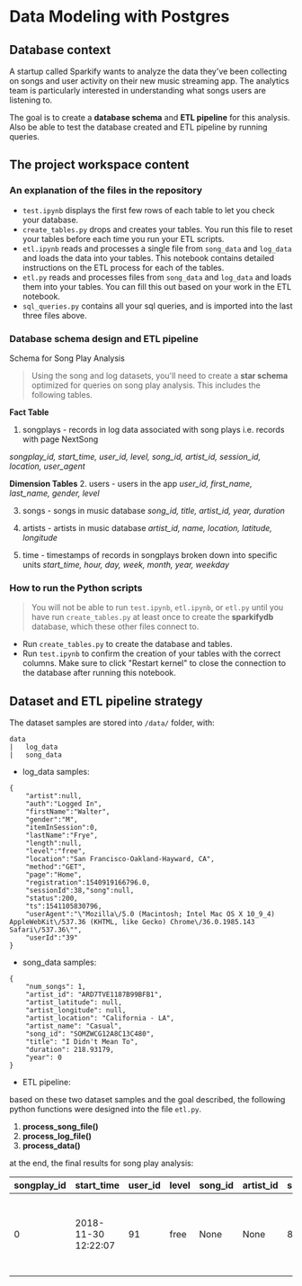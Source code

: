# Data Modeling with Postgres

## Database context

A startup called Sparkify wants to analyze the data they've been collecting on songs and user activity on their new music streaming app. The analytics team is particularly interested in understanding what songs users are listening to.

The goal is to create a **database schema** and **ETL pipeline** for this analysis. Also be able to test the database created and ETL pipeline by running queries.


## The project workspace content

### An explanation of the files in the repository

- `test.ipynb` displays the first few rows of each table to let you check your database.
- `create_tables.py` drops and creates your tables. You run this file to reset your tables before each time you run your ETL scripts.
- `etl.ipynb` reads and processes a single file from `song_data` and `log_data` and loads the data into your tables. This notebook contains detailed instructions on the ETL process for each of the tables.
- `etl.py` reads and processes files from `song_data` and `log_data` and loads them into your tables. You can fill this out based on your work in the ETL notebook.
- `sql_queries.py` contains all your sql queries, and is imported into the last three files above.

### Database schema design and ETL pipeline

Schema for Song Play Analysis
> Using the song and log datasets, you'll need to create a **star schema** optimized for queries on song play analysis. This includes the following tables.

**Fact Table**
1. songplays - records in log data associated with song plays i.e. records with page NextSong

*songplay_id, start_time, user_id, level, song_id, artist_id, session_id, location, user_agent*

**Dimension Tables**
2. users - users in the app
*user_id, first_name, last_name, gender, level*

3. songs - songs in music database
*song_id, title, artist_id, year, duration*

4. artists - artists in music database
*artist_id, name, location, latitude, longitude*

5. time - timestamps of records in songplays broken down into specific units
*start_time, hour, day, week, month, year, weekday*

### How to run the Python scripts

> You will not be able to run `test.ipynb`, `etl.ipynb`, or `etl.py` until you have run `create_tables.py` at least once to create the **sparkifydb** database, which these other files connect to.

- Run `create_tables.py` to create the database and tables.
- Run `test.ipynb` to confirm the creation of your tables with the correct columns. Make sure to click "Restart kernel" to close the connection to the database after running this notebook.


## Dataset and ETL pipeline strategy

The dataset samples are stored into `/data/` folder, with:

```
data
|   log_data
|   song_data
```

- log_data samples:

```
{
    "artist":null,
    "auth":"Logged In",
    "firstName":"Walter",
    "gender":"M",
    "itemInSession":0,
    "lastName":"Frye",
    "length":null,
    "level":"free",
    "location":"San Francisco-Oakland-Hayward, CA",
    "method":"GET",
    "page":"Home",
    "registration":1540919166796.0,
    "sessionId":38,"song":null,
    "status":200,
    "ts":1541105830796,
    "userAgent":"\"Mozilla\/5.0 (Macintosh; Intel Mac OS X 10_9_4) AppleWebKit\/537.36 (KHTML, like Gecko) Chrome\/36.0.1985.143 Safari\/537.36\"",
    "userId":"39"
}
```

- song_data samples:

```
{
    "num_songs": 1,
    "artist_id": "ARD7TVE1187B99BFB1",
    "artist_latitude": null,
    "artist_longitude": null,
    "artist_location": "California - LA",
    "artist_name": "Casual",
    "song_id": "SOMZWCG12A8C13C480",
    "title": "I Didn't Mean To",
    "duration": 218.93179,
    "year": 0
}

```


- ETL pipeline:

based on these two dataset samples and the goal described, the following python functions were designed into the file `etl.py`.

1. **process_song_file()**
2. **process_log_file()**
3. **process_data()**


at the end, the final results for song play analysis:


| songplay_id | start_time          | user_id | level | song_id | artist_id | session_id | location                        | user_agent                                                              |
| ----------- | ------------------- | ------- | ----- | ------- | --------- | ---------- | ------------------------------- | ----------------------------------------------------------------------- |
| 0           | 2018-11-30 12:22:07 | 91      | free  | None    | None      | 829        | Dallas-Fort Worth-Arlington, TX | Mozilla/5.0 (compatible; MSIE 10.0; Windows NT 6.2; WOW64; Trident/6.0) |
